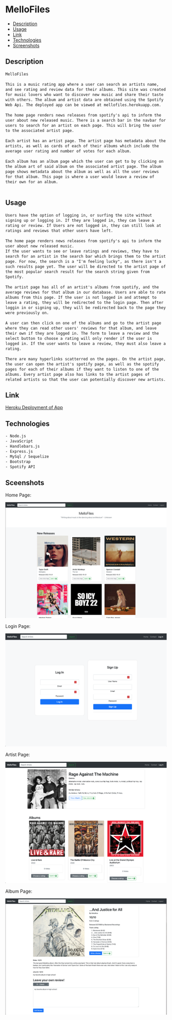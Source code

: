 # MelloFiles
* [Description](#description)
* [Usage](#usage)
* [Link](#link)
* [Technologies](#technologies)
* [Screenshots](#screenshots)

## Description
```
MelloFiles

This is a music rating app where a user can search an artists name, and see rating and review data for their albums. This site was created for music lovers who want to discover new music and share their taste with others. The album and artist data are obtained using the Spotify Web Api. The deployed app can be viewed at mellofiles.herokuapp.com.

The home page renders news releases from spotify's api to inform the user about new released music. There is a search bar in the navbar for users to search for an artist on each page. This will bring the user to the associated artist page.

Each artist has an artist page. The artist page has metadata about the artists, as well as cards of each of their albums which include the average user rating and number of votes for each album.

Each album has an album page which the user can get to by clicking on the album art of said album on the associated artist page. The album page shows metadata about the album as well as all the user reviews for that album. This page is where a user would leave a review of their own for an album. 
 
```

## Usage
```
Users have the option of logging in, or surfing the site without signing up or logging in. If they are logged in, they can leave a rating or review. If Users are not logged in, they can still look at ratings and reviews that other users have left. 

The home page renders news releases from spotify's api to inform the user about new released music.
If the user wants to see or leave ratings and reviews, they have to search for an artist in the search bar which brings them to the artist page. For now, the search is a "I'm feeling lucky", as there isn't a such results page yet. The user will be directed to the artist page of the most popular search result for the search string given from Spotify.

The artist page has all of an artist's albums from spotify, and the average reviews for that album in our database. Users are able to rate albums from this page. If the user is not logged in and attempt to leave a rating, they will be redirected to the login page. Then after loggin in or signing up, they will be redirected back to the page they were previously on.

A user can then click on one of the albums and go to the artist page where they can read other users' reviews for that album, and leave their own if they are logged in. The form to leave a review and the select button to choose a rating will only render if the user is logged in. If the user wants to leave a review, they must also leave a rating. 

There are many hyperlinks scatterred on the pages. On the artist page, the user can open the artist's spotify page, as well as the spotify pages for each of their albums if they want to listen to one of the albums. Every artist page also has links to the artist pages of related artists so that the user can potentially discover new artists. 
```

## Link 
[Heroku Deployment of App](https://mellofiles.herokuapp.com/)

## Technologies
```
- Node.js
- JavaScript
- Handlebars.js
- Express.js
- MySql / Sequelize
- Bootstrap
- Spotify API
```

## Sceenshots
Home Page:

![Home Page](./public/images/homepage.png)

Login Page:

![Login Page](./public/images/loginpage.png)

Artist Page:

![Artist Page](./public/images/artistpage.png)

Album Page:

![Album Page](./public/images/albumpage.png)



